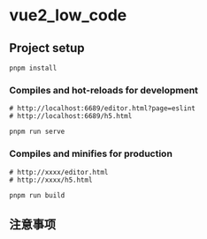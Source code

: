 # vue2_low_code

## Project setup

```
pnpm install
```

### Compiles and hot-reloads for development

```
# http://localhost:6689/editor.html?page=eslint
# http://localhost:6689/h5.html

pnpm run serve
```

### Compiles and minifies for production

```
# http://xxxx/editor.html
# http://xxxx/h5.html

pnpm run build
```

## 注意事项

###
